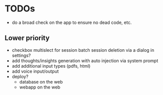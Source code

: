 # TODOs

- do a broad check on the app to ensure no dead code, etc.

## Lower priority

- checkbox multislect for session batch session deletion via a dialog in settings?
- add thoughts/insights generation with auto injection via system prompt
- add additional input types (pdfs, html)
- add voice input/output
- deploy?
  - database on the web
  - webapp on the web
